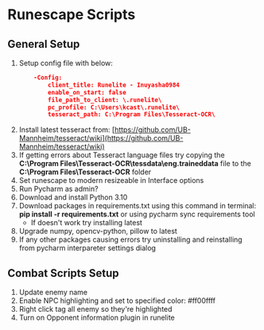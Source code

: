 # Runescape Scripts

## General Setup

1. Setup config file with below:
	```json
	    -Config:
		    client_title: Runelite - Inuyasha0984
		    enable_on_start: false
		    file_path_to_client: \.runelite\
		    pc_profile: C:\Users\kcast\.runelite\
		    tesseract_path: C:\Program Files\Tesseract-OCR\
	```
1. Install latest tesseract from: [https://github.com/UB-Mannheim/tesseract/wiki](https://github.com/UB-Mannheim/tesseract/wiki)
1. If getting errors about Tesseract language files try copying  the **C:\Program Files\Tesseract-OCR\tessdata\eng.traineddata** file to the **C:\Program Files\Tesseract-OCR** folder
1. Set runescape to modern resizeable in Interface options
1. Run Pycharm as admin?
1. Download and install Python 3.10
1. Download packages in requirements.txt using this command in terminal: **pip install -r requirements.txt** or using pycharm sync requirements tool
   - If doesn't work try installing latest
1. Upgrade numpy, opencv-python, pillow to latest
1. If any other packages causing errors try uninstalling and reinstalling from pycharm interpareter settings dialog

## Combat Scripts Setup
1. Update enemy name
1. Enable NPC highlighting and set to specified color: #ff00ffff
1. Right click tag all enemy so they're highlighted
1. Turn on Opponent information plugin in runelite
